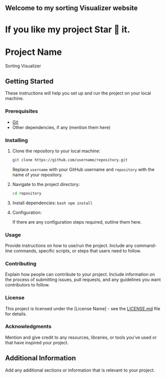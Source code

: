 ## Welcome to my sorting Visualizer website 
# If you like my project Star 🌟 it.

# Project Name

Sorting Visualizer

## Getting Started

These instructions will help you set up and run the project on your local machine.

### Prerequisites

- [Git](https://git-scm.com/)
- Other dependencies, if any (mention them here)

### Installing

1. Clone the repository to your local machine:

    ```bash
    git clone https://github.com/username/repository.git
    ```

    Replace `username` with your GitHub username and `repository` with the name of your repository.

2. Navigate to the project directory:

    ```bash
    cd repository
    ```

3. Install dependencies:
        ```bash
        npm install
        ```

4. Configuration:

    If there are any configuration steps required, outline them here.

### Usage

Provide instructions on how to use/run the project. Include any command-line commands, specific scripts, or steps that users need to follow.

### Contributing

Explain how people can contribute to your project. Include information on the process of submitting issues, pull requests, and any guidelines you want contributors to follow.

### License

This project is licensed under the [License Name] - see the [LICENSE.md](LICENSE.md) file for details.

### Acknowledgments

Mention and give credit to any resources, libraries, or tools you've used or that have inspired your project.

## Additional Information

Add any additional sections or information that is relevant to your project.

